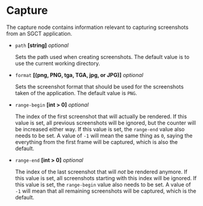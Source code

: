 # Capture
The capture node contains information relevant to capturing screenshots from an SGCT application.

- `path` **[string]** _optional_

  Sets the path used when creating screenshots. The default value is to use the current working directory.

- `format` **[(png, PNG, tga, TGA, jpg, or JPG)]** _optional_

  Sets the screenshot format that should be used for the screenshots taken of the application. The default value is `PNG`.

- `range-begin` **[int > 0]** _optional_

  The index of the first screenshot that will actually be rendered. If this value is set, all previous screenshots will be ignored, but the counter will be increased either way. If this value is set, the `range-end` value also needs to be set. A value of `-1` will mean the same thing as `0`, saying the everything from the first frame will be captured, which is also the default.

- `range-end` **[int > 0]** _optional_

  The index of the last screenshot that will *not* be rendered anymore. If this value is set, all screenshots starting with this index will be ignored. If this value is set, the `range-begin` value also needs to be set. A value of `-1` will mean that all remaining screenshots will be captured, which is the default.
